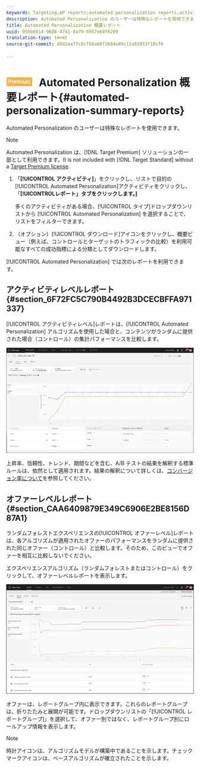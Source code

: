 ```yaml
---
keywords: Targeting;AP reports;automated personalization reports;activity level report;offer level report;offer detail report
description: Automated Personalization のユーザーは特殊なレポートを使用できます。
title: Automated Personalization 概要レポート
uuid: 959b6814-9686-4741-8a79-5957e64f6209
translation-type: tm+mt
source-git-commit: d8d2ea7fc0cf58a6072684a09c11a01933f10cf6

---
```



# ![Premium](/help/assets/premium.png) Automated Personalization 概要レポート{#automated-personalization-summary-reports}

Automated Personalization のユーザーは特殊なレポートを使用できます。

>[!NOTE]
>
>Automated Personalization は、[!DNL Target Premium] ソリューションの一部として利用できます。It is not included with [!DNL Target Standard] without a [Target Premium license](/help/c-intro/intro.md#premium).

1. 「**[!UICONTROL アクティビティ]**」をクリックし、リストで目的の[!UICONTROL Automated Personalization]アクティビティをクリックし、「**[!UICONTROL &#x200B;レポート」タブをクリックします。]**

   多くのアクティビティがある場合、[!UICONTROL タイプ]ドロップダウンリストから [!UICONTROL Automated Personalization] を選択することで、リストをフィルターできます。

1. （オプション）[!UICONTROL ダウンロード]アイコンをクリックし、概要ビュー（例えば、コントロールとターゲットのトラフィックの比較）を利用可能なすべての成功指標による分類としてダウンロードします。

[!UICONTROL Automated Personalization] では次のレポートを利用できます。

## アクティビティレベルレポート {#section_6F72FC5C790B4492B3DCECBFFA971337}

[!UICONTROL アクティビティレベル]レポートは、[!UICONTROL Automated Personalization] アルゴリズムを使用した場合と、コンテンツがランダムに提供された場合（コントロール）の集計パフォーマンスを比較します。

![](assets/box_plot_ap.jpg)

上昇率、信頼性、トレンド、期間などを含む、A/B テストの結果を解釈する標準ルールは、依然として適用されます。結果の解釈について詳しくは、[コンバージョン率について](../c-reports/conversion-rate.md#concept_2D9FEDE8F94A485DAC86D611BFBDC844)を参照してください。

## オファーレベルレポート {#section_CAA6409879E349C6906E2BE8156D87A1}

ランダムフォレストエクスペリエンスの[!UICONTROL オファーレベル]レポートは、各アルゴリズムが適用されたオファーのパフォーマンスをランダムに提供された同じオファー（コントロール）と比較します。そのため、このビューでオファーを相互に比較しないでください。

エクスペリエンスアルゴリズム（ランダムフォレストまたはコントロール）をクリックして、オファーレベルレポートを表示します。

![](assets/ap_OfferLevelRpt.png)

オファーは、レポートグループ内に表示できます。これらのレポートグループは、折りたたみと展開が可能です。ドロップダウンリストの「[!UICONTROL レポートグループ]」を選択して、オファー別ではなく、レポートグループ別にロールアップ情報を表示します。

>[!NOTE]
>
>時計アイコンは、アルゴリズムモデルが構築中であることを示します。チェックマークアイコンは、ベースアルゴリズムが確立されたことを示します。
